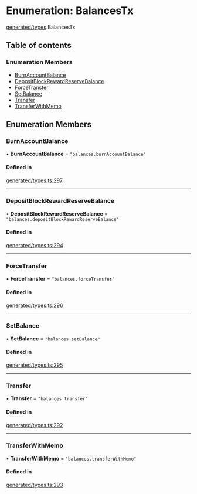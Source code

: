 # Enumeration: BalancesTx

[generated/types](../wiki/generated.types).BalancesTx

## Table of contents

### Enumeration Members

- [BurnAccountBalance](../wiki/generated.types.BalancesTx#burnaccountbalance)
- [DepositBlockRewardReserveBalance](../wiki/generated.types.BalancesTx#depositblockrewardreservebalance)
- [ForceTransfer](../wiki/generated.types.BalancesTx#forcetransfer)
- [SetBalance](../wiki/generated.types.BalancesTx#setbalance)
- [Transfer](../wiki/generated.types.BalancesTx#transfer)
- [TransferWithMemo](../wiki/generated.types.BalancesTx#transferwithmemo)

## Enumeration Members

### BurnAccountBalance

• **BurnAccountBalance** = ``"balances.burnAccountBalance"``

#### Defined in

[generated/types.ts:297](https://github.com/PolymeshAssociation/polymesh-sdk/blob/46129005/src/generated/types.ts#L297)

___

### DepositBlockRewardReserveBalance

• **DepositBlockRewardReserveBalance** = ``"balances.depositBlockRewardReserveBalance"``

#### Defined in

[generated/types.ts:294](https://github.com/PolymeshAssociation/polymesh-sdk/blob/46129005/src/generated/types.ts#L294)

___

### ForceTransfer

• **ForceTransfer** = ``"balances.forceTransfer"``

#### Defined in

[generated/types.ts:296](https://github.com/PolymeshAssociation/polymesh-sdk/blob/46129005/src/generated/types.ts#L296)

___

### SetBalance

• **SetBalance** = ``"balances.setBalance"``

#### Defined in

[generated/types.ts:295](https://github.com/PolymeshAssociation/polymesh-sdk/blob/46129005/src/generated/types.ts#L295)

___

### Transfer

• **Transfer** = ``"balances.transfer"``

#### Defined in

[generated/types.ts:292](https://github.com/PolymeshAssociation/polymesh-sdk/blob/46129005/src/generated/types.ts#L292)

___

### TransferWithMemo

• **TransferWithMemo** = ``"balances.transferWithMemo"``

#### Defined in

[generated/types.ts:293](https://github.com/PolymeshAssociation/polymesh-sdk/blob/46129005/src/generated/types.ts#L293)
